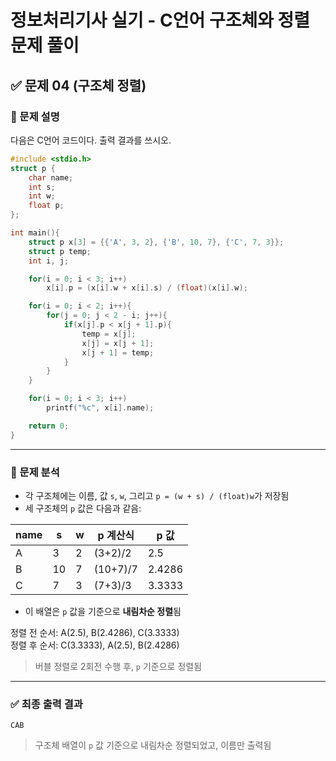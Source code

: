 # 정보처리기사 실기 - C언어 구조체와 정렬 문제 풀이

## ✅ 문제 04 (구조체 정렬)

### 📘 문제 설명  
다음은 C언어 코드이다. 출력 결과를 쓰시오.

```c
#include <stdio.h>
struct p {
    char name;
    int s;
    int w;
    float p;
};

int main(){
    struct p x[3] = {{'A', 3, 2}, {'B', 10, 7}, {'C', 7, 3}};
    struct p temp;
    int i, j;

    for(i = 0; i < 3; i++)
        x[i].p = (x[i].w + x[i].s) / (float)(x[i].w);

    for(i = 0; i < 2; i++){
        for(j = 0; j < 2 - i; j++){
            if(x[j].p < x[j + 1].p){
                temp = x[j];
                x[j] = x[j + 1];
                x[j + 1] = temp;
            }
        }
    }

    for(i = 0; i < 3; i++)
        printf("%c", x[i].name);

    return 0;
}
```

---

### 🔎 문제 분석

- 각 구조체에는 이름, 값 `s`, `w`, 그리고 `p = (w + s) / (float)w`가 저장됨
- 세 구조체의 `p` 값은 다음과 같음:

| name | s | w | p 계산식          | p 값  |
|------|---|---|--------------------|--------|
| A    | 3 | 2 | (3+2)/2            | 2.5    |
| B    |10 | 7 | (10+7)/7           | 2.4286 |
| C    | 7 | 3 | (7+3)/3            | 3.3333 |

- 이 배열은 `p` 값을 기준으로 **내림차순 정렬**됨

정렬 전 순서: A(2.5), B(2.4286), C(3.3333)  
정렬 후 순서: C(3.3333), A(2.5), B(2.4286)

> 버블 정렬로 2회전 수행 후, `p` 기준으로 정렬됨

---

### ✅ 최종 출력 결과

```
CAB
```

> 구조체 배열이 `p` 값 기준으로 내림차순 정렬되었고, 이름만 출력됨

